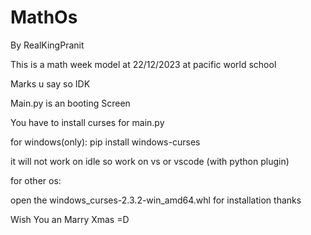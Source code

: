 # MathOs
By RealKingPranit

This is a math week model at 22/12/2023 at pacific world school

Marks u say so IDK

Main.py is an booting Screen

You have to install curses for main.py

for windows(only): pip install windows-curses

it will not work on idle so work on vs or vscode (with python plugin)

for other os:

open the windows_curses-2.3.2-win_amd64.whl for installation thanks

Wish You an Marry Xmas =D
